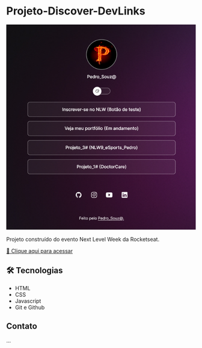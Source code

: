 # Projeto-Discover-DevLinks

![preview](./.github/preview.png)

Projeto construído do evento Next Level Week da Rocketseat.

[🔗 Clique aqui para acessar](https://pedrosouza09.github.io/Projeto-Discover-DevLinks/)

## 🛠 Tecnologias

- HTML
- CSS
- Javascript
- Git e Github

## Contato

...